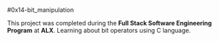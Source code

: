 #0x14-bit_manipulation

This project was completed during  the **Full Stack Software Engineering Program** at **ALX**. Learning about bit operators using  C language.
